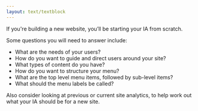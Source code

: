 ```yaml
---
layout: text/textblock
---
```


If you're building a new website, you’ll be starting your IA from scratch.

Some questions you will need to answer include:
- What are the needs of your users?
- How do you want to guide and direct users around your site?
- What types of content do you have?
- How do you want to structure your menu?
- What are the top level menu items, followed by sub-level items?
- What should the menu labels be called?

Also consider looking at previous or current site analytics, to help work out what your IA should be for a new site.
